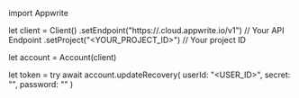 import Appwrite

let client = Client()
    .setEndpoint("https://<REGION>.cloud.appwrite.io/v1") // Your API Endpoint
    .setProject("<YOUR_PROJECT_ID>") // Your project ID

let account = Account(client)

let token = try await account.updateRecovery(
    userId: "<USER_ID>",
    secret: "<SECRET>",
    password: ""
)

